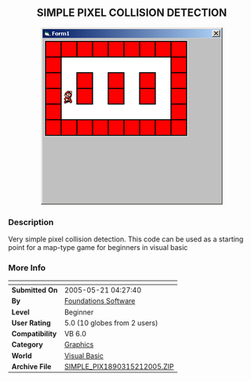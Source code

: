 ﻿<div align="center">

## SIMPLE PIXEL COLLISION DETECTION

<img src="PIC2005521436326568.gif">
</div>

### Description

Very simple pixel collision detection. This code can be used as a starting point for a map-type game for beginners in visual basic
 
### More Info
 


<span>             |<span>
---                |---
**Submitted On**   |2005-05-21 04:27:40
**By**             |[Foundations Software](https://github.com/Planet-Source-Code/PSCIndex/blob/master/ByAuthor/foundations-software.md)
**Level**          |Beginner
**User Rating**    |5.0 (10 globes from 2 users)
**Compatibility**  |VB 6\.0
**Category**       |[Graphics](https://github.com/Planet-Source-Code/PSCIndex/blob/master/ByCategory/graphics__1-46.md)
**World**          |[Visual Basic](https://github.com/Planet-Source-Code/PSCIndex/blob/master/ByWorld/visual-basic.md)
**Archive File**   |[SIMPLE\_PIX1890315212005\.ZIP](https://github.com/Planet-Source-Code/foundations-software-simple-pixel-collision-detection__1-60613/archive/master.zip)








